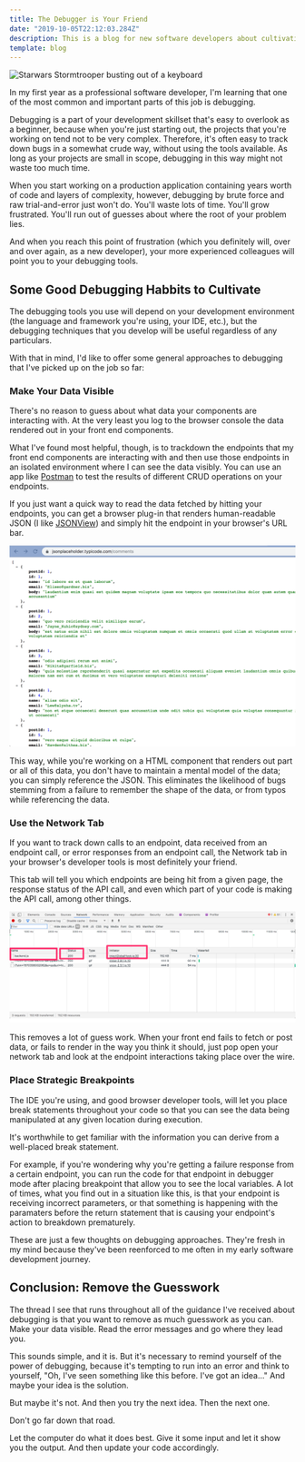 ```yaml
---
title: The Debugger is Your Friend
date: "2019-10-05T22:12:03.284Z"
description: This is a blog for new software developers about cultivating good debugging habits.
template: blog
---
```


![Starwars Stormtrooper busting out of a keyboard](https://images.unsplash.com/photo-1544816565-aa8c1166648f?ixlib=rb-1.2.1&ixid=eyJhcHBfaWQiOjEyMDd9&auto=format&fit=crop&w=1350&q=80)

In my first year as a professional software developer, I'm learning that one of the most common and important parts of this job is debugging.

Debugging is a part of your development skillset that's easy to overlook as a beginner, because when you're just starting out, the projects that you're working on tend not to be very complex. Therefore, it's often easy to track down bugs in a somewhat crude way, without using the tools available. As long as your projects are small in scope, debugging in this way might not waste too much time.

When you start working on a production application containing years worth of code and layers of complexity, however, debugging by brute force and raw trial-and-error just won't do. You'll waste lots of time. You'll grow frustrated. You'll run out of guesses about where the root of your problem lies.

And when you reach this point of frustration (which you definitely will, over and over again, as a new developer), your more experienced colleagues will point you to your debugging tools.

## Some Good Debugging Habbits to Cultivate

The debugging tools you use will depend on your development environment (the language and framework you're using, your IDE, etc.), but the debugging techniques that you develop will be useful regardless of any particulars.

With that in mind, I'd like to offer some general approaches to debugging that I've picked up on the job so far:

### Make Your Data Visible

There's no reason to guess about what data your components are interacting with. At the very least you log to the browser console the data rendered out in your front end components.

What I've found most helpful, though, is to trackdown the endpoints that my front end components are interacting with and then use those endpoints in an isolated environment where I can see the data visibly. You can use an app like [Postman](https://www.getpostman.com/) to test the results of different CRUD operations on your endpoints. 

If you just want a quick way to read the data fetched by hitting your endpoints, you can get a browser plug-in that renders human-readable JSON (I like [JSONView](https://chrome.google.com/webstore/detail/jsonview/gmegofmjomhknnokphhckolhcffdaihd?hl=en)) and simply hit the endpoint in your browser's URL bar. 

![An example of some JSON rendered with the JSONView plug-in](./json.png)

This way, while you're working on a HTML component that renders out part or all of this data, you don't have to maintain a mental model of the data; you can simply reference the JSON. This eliminates the likelihood of bugs stemming from a failure to remember the shape of the data, or from typos while referencing the data.

### Use the Network Tab

If you want to track down calls to an endpoint, data received from an endpoint call, or error responses from an endpoint call, the Network tab in your browser's developer tools is most definitely your friend. 

This tab will tell you which endpoints are being hit from a given page, the response status of the API call, and even which part of your code is making the API call, among other things.

![The Network tab displaying endpoint and response data](./network.png)

This removes a lot of guess work. When your front end fails to fetch or post data, or fails to render in the way you think it should, just pop open your network tab and look at the endpoint interactions taking place over the wire.

### Place Strategic Breakpoints

The IDE you're using, and good browser developer tools, will let you place break statements throughout your code so that you can see the data being manipulated at any given location during execution.

It's worthwhile to get familiar with the information you can derive from a well-placed break statement.

For example, if you're wondering why you're getting a failure response from a certain endpoint, you can run the code for that endpoint in debugger mode after placing breakpoint that allow you to see the local variables. A lot of times, what you find out in a situation like this, is that your endpoint is receiving incorrect parameters, or that something is happening with the paramaters before the return statement that is causing your endpoint's action to breakdown prematurely.

These are just a few thoughts on debugging approaches. They're fresh in my mind because they've been reenforced to me often in my early software development journey.

## Conclusion: Remove the Guesswork

The thread I see that runs throughout all of the guidance I've received about debugging is that you want to remove as much guesswork as you can. Make your data visible. Read the error messages and go where they lead you. 

This sounds simple, and it is. But it's necessary to remind yourself of the power of debugging, because it's tempting to run into an error and think to yourself, "Oh, I've seen something like this before. I've got an idea..." And maybe your idea is the solution.

But maybe it's not. And then you try the next idea. Then the next one. 

Don't go far down that road. 

Let the computer do what it does best. Give it some input and let it show you the output. And then update your code accordingly.